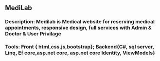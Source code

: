 ## MediLab
### Description: Medilab is Medical website for reserving medical appointments, responsive design, full services with Admin & Doctor & User Privilage
### Tools: Front { html,css,js,bootstrap}; Backend{C#, sql server, Linq, Ef core,asp.net core, asp.net core Identity, ViewModels}
